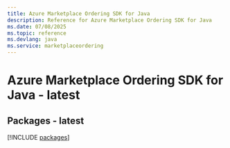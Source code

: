 ```yaml
---
title: Azure Marketplace Ordering SDK for Java
description: Reference for Azure Marketplace Ordering SDK for Java
ms.date: 07/08/2025
ms.topic: reference
ms.devlang: java
ms.service: marketplaceordering
---
```

# Azure Marketplace Ordering SDK for Java - latest
## Packages - latest
[!INCLUDE [packages](marketplace-ordering-index.md)]